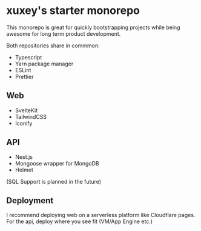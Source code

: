 # xuxey's starter monorepo

This monorepo is great for quickly bootstrapping projects while being awesome for long term product development.  

Both repositories share in commmon:
- Typescript
- Yarn package manager
- ESLint
- Prettier

## Web

- SvelteKit
- TailwindCSS
- Iconify

## API

- Nest.js
- Mongoose wrapper for MongoDB
- Helmet

(SQL Support is planned in the future)

## Deployment

I recommend deploying web on a serverless platform like Cloudflare pages. For the api, deploy where you see fit (VM/App Engine etc.)

